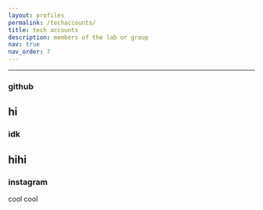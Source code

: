 ```yaml
---
layout: profiles
permalink: /techaccounts/
title: tech accounts
description: members of the lab or group
nav: true
nav_order: 7
---
```


---

### github
hi
---
### idk
hihi
---
### instagram
cool cool
